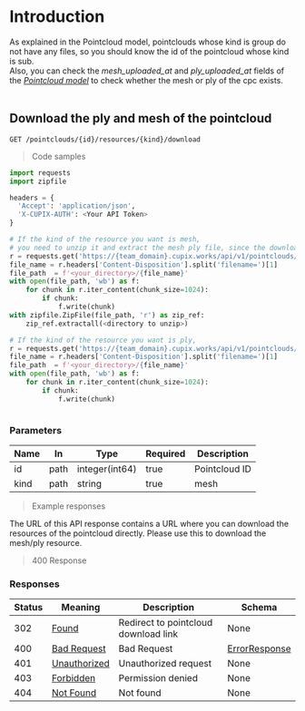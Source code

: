 
# Introduction


As explained in the Pointcloud model, pointclouds whose kind is group do not have any files, so you should know the id of the pointcloud whose kind is sub.
 <br>
Also, you can check the *mesh_uploaded_at* and *ply_uploaded_at* fields of the *[Pointcloud model](https://github.com/cupixrnd/cupix-api/blob/main/Pointcloud.md#parameters)* to check whether the mesh or ply of the cpc exists.
<br>
<br>


## Download the ply and mesh of the pointcloud

`GET /pointclouds/{id}/resources/{kind}/download`
<a id="opIdpointcloud_download_pointcloud_resource"></a>

> Code samples

```python
import requests
import zipfile

headers = {
  'Accept': 'application/json',
  'X-CUPIX-AUTH': <Your API Token>
}

# If the kind of the resource you want is mesh,
# you need to unzip it and extract the mesh ply file, since the downloaded file is a zip file.
r = requests.get('https://{team_domain}.cupix.works/api/v1/pointclouds/{id}/resources/mesh/download', headers = headers)
file_name = r.headers['Content-Disposition'].split('filename=')[1]
file_path  = f'<your_directory>/{file_name}'
with open(file_path, 'wb') as f:
    for chunk in r.iter_content(chunk_size=1024):
        if chunk:
            f.write(chunk)
with zipfile.ZipFile(file_path, 'r') as zip_ref:
    zip_ref.extractall(<directory to unzip>)

# If the kind of the resource you want is ply,
r = requests.get('https://{team_domain}.cupix.works/api/v1/pointclouds/{id}/resources/ply/download', headers = headers)
file_name = r.headers['Content-Disposition'].split('filename=')[1]
file_path  = f'<your_directory>/{file_name}'
with open(file_path, 'wb') as f:
    for chunk in r.iter_content(chunk_size=1024):
        if chunk:
            f.write(chunk)



```

<h3 id="pointcloud-resource-download-parameters">Parameters</h3>

|Name|In|Type|Required|Description|
|---|---|---|---|---|
|id|path|integer(int64)|true|Pointcloud ID|
|kind|path|string|true|mesh|ply|

> Example responses

The URL of this API response contains a URL where you can download the resources of the pointcloud directly. Please use this to download the mesh/ply resource.

> 400 Response

<h3 id="pointcloud-download-responses">Responses</h3>

|Status|Meaning|Description|Schema|
|---|---|---|---|
|302|[Found](https://tools.ietf.org/html/rfc7231#section-6.4.3)|Redirect to pointcloud download link|None|
|400|[Bad Request](https://tools.ietf.org/html/rfc7231#section-6.5.1)|Bad Request|[ErrorResponse](#schemaerrorresponse)|
|401|[Unauthorized](https://tools.ietf.org/html/rfc7235#section-3.1)|Unauthorized request|None|
|403|[Forbidden](https://tools.ietf.org/html/rfc7231#section-6.5.3)|Permission denied|None|
|404|[Not Found](https://tools.ietf.org/html/rfc7231#section-6.5.4)|Not found|None|


